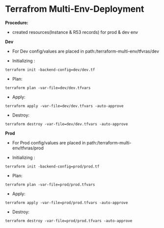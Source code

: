 # Terrafrom Multi-Env-Deployment

**Procedure:**
* created resources(Instance & R53 records) for prod & dev env

**Dev**
* For Dev config/values are placed in path:/terraform-multi-env/tfvras/dev

* Initializing :
```
terraform init -backend-config=dev/dev.tf
 ```
* Plan:
```
terraform plan -var-file=dev/dev.tfvars
```
* Apply:
```
terraform apply -var-file=dev/dev.tfvars -auto-approve
```
* Destroy:
```
terraform destroy -var-file=dev/dev.tfvars -auto-approve
```


**Prod**

* For Prod config/values are placed in path:/terraform-multi-env/tfvras/prod

* Initializing :
```
terraform init -backend-config=prod/prod.tf
```
* Plan:
```
terraform plan -var-file=prod/prod.tfvars
```
* Apply:
```
terraform apply -var-file=prod/prod.tfvars -auto-approve
```
* Destroy:
```
terraform destroy -var-file=prod/prod.tfvars -auto-approve
```

